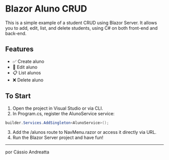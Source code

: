 # Blazor Aluno CRUD

This is a simple example of a student CRUD using Blazor Server. It allows you to add, edit, list, and delete students, using C# on both front-end and back-end.

## Features

- ✅ Create aluno
- 📝 Edit aluno
- 📋 List alunos
- ❌ Delete aluno

## To Start

1. Open the project in Visual Studio or via CLI.
2. In Program.cs, register the AlunoService service:

```csharp
builder.Services.AddSingleton<AlunoService>();
```

3. Add the /alunos route to NavMenu.razor or access it directly via URL.
4. Run the Blazor Server project and have fun!

---

por Cássio Andreatta
